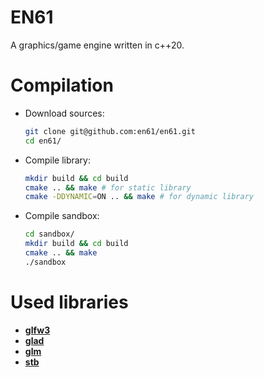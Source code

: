 # EN61

A graphics/game engine written in c++20.

# Compilation

* Download sources:
  ```bash
  git clone git@github.com:en61/en61.git
  cd en61/
  ```

* Compile library:
  ```bash
  mkdir build && cd build
  cmake .. && make # for static library
  cmake -DDYNAMIC=ON .. && make # for dynamic library
  ```

* Compile sandbox:
  ```bash
  cd sandbox/
  mkdir build && cd build
  cmake .. && make
  ./sandbox
  ```

# Used libraries
* [**glfw3**](https://github.com/glfw/glfw)
* [**glad**](https://github.com/Dav1dde/glad)
* [**glm**](https://github.com/g-truc/glm)
* [**stb**](https://github.com/nothings/stb)
